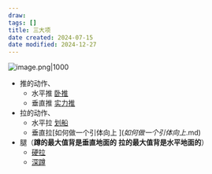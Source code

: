 ```yaml
---
draw:
tags: []
title: 三大项
date created: 2024-07-15
date modified: 2024-12-27
---
```


![image.png|1000](https://imagehosting4picgo.oss-cn-beijing.aliyuncs.com/imagehosting/fix-dir%2Fpicgo%2Fpicgo-clipboard-images%2F2024%2F07%2F15%2F11-16-44-4f30c36e63ccc39adb627276d46d0fd0-20240715111643-a3e8e5.png)

- 推的动作、
	- 水平推 [卧推](卧推%20)
	- 垂直推 [实力推](实力推)
- 拉的动作、
	- 水平拉 [划船](划船%20%20)
	- 垂直拉[如何做一个引体向上 $](如何做一个引体向上%20$.md)
- 腿（**蹲的最大值背是垂直地面的** **拉的最大值背是水平地面的**）
	- [硬拉](硬拉.md)
	- [深蹲](深蹲.md)
